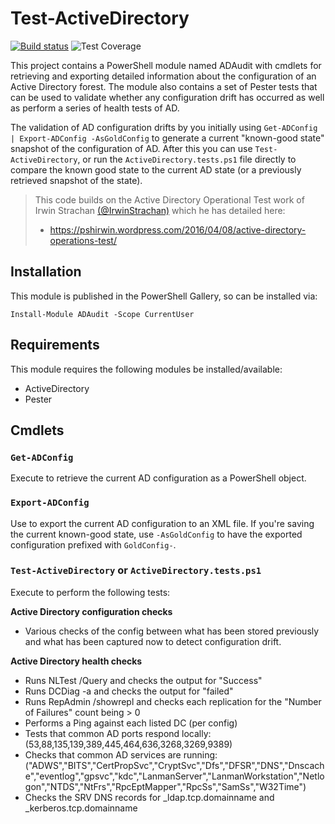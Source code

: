 # Test-ActiveDirectory

[![Build status](https://ci.appveyor.com/api/projects/status/nq1lqjp6ibbc52uy?svg=true)](https://ci.appveyor.com/project/markwragg/test-activedirectory) ![Test Coverage](https://img.shields.io/badge/coverage-93%25-brightgreen.svg?maxAge=60) 

This project contains a PowerShell module named ADAudit with cmdlets for retrieving and exporting detailed information about the configuration of an Active Directory forest. The module also contains a set of Pester tests that can be used to validate whether any configuration drift has occurred as well as perform a series of health tests of AD.

The validation of AD configuration drifts by you initially using `Get-ADConfig | Export-ADConfig -AsGoldConfig` to generate a current "known-good state" snapshot of the configuration of AD. After this you can use `Test-ActiveDirectory`, or run the `ActiveDirectory.tests.ps1` file directly to compare the known good state to the current AD state (or a previously retrieved snapshot of the state).

> This code builds on the Active Directory Operational Test work of Irwin Strachan [(@IrwinStrachan)](https://twitter.com/IrwinStrachan) which he has detailed here:
>
> - https://pshirwin.wordpress.com/2016/04/08/active-directory-operations-test/

## Installation

This module is published in the PowerShell Gallery, so can be installed via:

```
Install-Module ADAudit -Scope CurrentUser
```
## Requirements

This module requires the following modules be installed/available:

- ActiveDirectory
- Pester

## Cmdlets

### `Get-ADConfig`

Execute to retrieve the current AD configuration as a PowerShell object.

### `Export-ADConfig`

Use to export the current AD configuration to an XML file. If you're saving the current known-good state, use `-AsGoldConfig` to have the exported configuration prefixed with `GoldConfig-`.

### `Test-ActiveDirectory` or `ActiveDirectory.tests.ps1`

Execute to perform the following tests:

**Active Directory configuration checks**
- Various checks of the config between what has been stored previously and what has been captured now to detect configuration drift.

**Active Directory health checks**
- Runs NLTest /Query and checks the output for "Success"
- Runs DCDiag -a and checks the output for "failed"
- Runs RepAdmin /showrepl and checks each replication for the "Number of Failures" count being > 0
- Performs a Ping against each listed DC (per config)
- Tests that common AD ports respond locally: (53,88,135,139,389,445,464,636,3268,3269,9389)
- Checks that common AD services are running: ("ADWS","BITS","CertPropSvc","CryptSvc","Dfs","DFSR","DNS","Dnscache","eventlog","gpsvc","kdc","LanmanServer","LanmanWorkstation","Netlogon","NTDS","NtFrs","RpcEptMapper","RpcSs","SamSs","W32Time")
- Checks the SRV DNS records for _ldap.tcp.domainname and _kerberos.tcp.domainname
